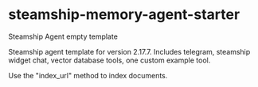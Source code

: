 # steamship-memory-agent-starter
Steamship Agent empty template

Steamship agent template for version 2.17.7.
Includes telegram, steamship widget chat, vector database tools, one custom example tool.

Use the "index_url" method to index documents.
